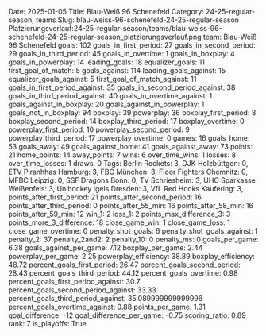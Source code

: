 Date: 2025-01-05
Title: Blau-Weiß 96 Schenefeld
Category: 24-25-regular-season, teams
Slug: blau-weiss-96-schenefeld-24-25-regular-season
Platzierungsverlauf:24-25-regular-season/teams/blau-weiss-96-schenefeld-24-25-regular-season_platzierungsverlauf.png
team: Blau-Weiß 96 Schenefeld
goals: 102
goals_in_first_period: 27
goals_in_second_period: 29
goals_in_third_period: 45
goals_in_overtime: 1
goals_in_boxplay: 4
goals_in_powerplay: 14
leading_goals: 18
equalizer_goals: 11
first_goal_of_match: 5
goals_against: 114
leading_goals_against: 15
equalizer_goals_against: 5
first_goal_of_match_against: 11
goals_in_first_period_against: 35
goals_in_second_period_against: 38
goals_in_third_period_against: 40
goals_in_overtime_against: 1
goals_against_in_boxplay: 20
goals_against_in_powerplay: 1
goals_not_in_boxplay: 94
boxplay: 39
powerplay: 36
boxplay_first_period: 8
boxplay_second_period: 14
boxplay_third_period: 17
boxplay_overtime: 0
powerplay_first_period: 10
powerplay_second_period: 9
powerplay_third_period: 17
powerplay_overtime: 0
games: 16
goals_home: 53
goals_away: 49
goals_against_home: 41
goals_against_away: 73
points: 21
home_points: 14
away_points: 7
wins: 6
over_time_wins: 1
losses: 8
over_time_losses: 1
draws: 0
Tags:  Berlin Rockets: 3,  DJK Holzbüttgen: 0,  ETV Piranhhas Hamburg: 3,  FBC München: 3,  Floor Fighters Chemnitz: 0,  MFBC Leipzig: 0,  SSF Dragons Bonn: 0,  TV Schriesheim: 3,  UHC Sparkasse Weißenfels: 3,  Unihockey Igels Dresden: 3,  VfL Red Hocks Kaufering: 3,
points_after_first_period: 21
points_after_second_period: 16
points_after_third_period: 0
points_after_55_min: 16
points_after_58_min: 16
points_after_59_min: 12
win_1: 2
loss_1: 2
points_max_difference_3: 3
points_more_3_difference: 18
close_game_win: 1
close_game_loss: 1
close_game_overtime: 0
penalty_shot_goals: 6
penalty_shot_goals_against: 1
penalty_2: 37
penalty_2and2: 2
penalty_10: 0
penalty_ms: 0
goals_per_game: 6.38
goals_against_per_game: 7.12
boxplay_per_game: 2.44
powerplay_per_game: 2.25
powerplay_efficiency: 38.89
boxplay_efficiency: 48.72
percent_goals_first_period: 26.47
percent_goals_second_period: 28.43
percent_goals_third_period: 44.12
percent_goals_overtime: 0.98
percent_goals_first_period_against: 30.7
percent_goals_second_period_against: 33.33
percent_goals_third_period_against: 35.089999999999996
percent_goals_overtime_against: 0.88
points_per_game: 1.31
goal_difference: -12
goal_difference_per_game: -0.75
scoring_ratio: 0.89
rank: 7
is_playoffs: True
